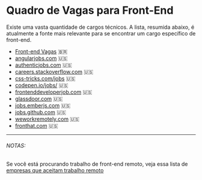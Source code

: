 # Quadro de Vagas para Front-End

Existe uma vasta quantidade de cargos técnicos. A lista, resumida abaixo, é atualmente a fonte mais relevante para se encontrar um cargo específico de front-end.

* [Front-end Vagas](https://github.com/frontendbr/vagas) :brazil:
* [angularjobs.com](http://angularjobs.com/) :us:
* [authenticjobs.com](https://authenticjobs.com/#category=4) :us:
* [careers.stackoverflow.com](http://careers.stackoverflow.com/jobs?searchTerm=front-end) :us:
* [css-tricks.com/jobs](https://css-tricks.com/jobs/) :us:
* [codepen.io/jobs/](http://codepen.io/jobs/) :us:
* [frontenddeveloperjob.com](http://frontenddeveloperjob.com/) :us:
* [glassdoor.com](http://www.glassdoor.com/Job/front-end-developer-jobs-SRCH_KO0,19.htm?jobType=all) :us:
* [jobs.emberjs.com](http://jobs.emberjs.com/) :us:
* [jobs.github.com](https://jobs.github.com/) :us:
* [weworkremotely.com](https://weworkremotely.com/) :us:
* [fronthat.com](https://fronthat.com/) :us:

***

###### NOTAS:

Se você está procurando trabalho de front-end remoto, veja essa lista de [empresas que aceitam trabalho remoto](https://github.com/jessicard/remote-jobs)
